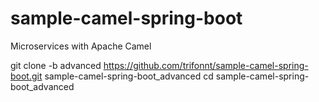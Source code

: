 # sample-camel-spring-boot
Microservices with Apache Camel

git clone -b advanced https://github.com/trifonnt/sample-camel-spring-boot.git sample-camel-spring-boot_advanced
cd sample-camel-spring-boot_advanced
